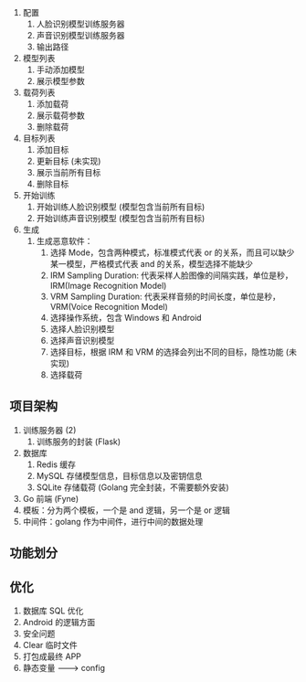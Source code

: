 1. 配置  
   1. 人脸识别模型训练服务器  
   2. 声音识别模型训练服务器  
   3. 输出路径  
2. 模型列表  
   1. 手动添加模型  
   2. 展示模型参数  
3. 载荷列表  
   1. 添加载荷  
   2. 展示载荷参数  
   3. 删除载荷  
4. 目标列表  
   1. 添加目标  
   2. 更新目标 (未实现)  
   3. 展示当前所有目标  
   4. 删除目标  
5. 开始训练  
   1. 开始训练人脸识别模型 (模型包含当前所有目标)  
   2. 开始训练声音识别模型 (模型包含当前所有目标)  
6. 生成  
   1. 生成恶意软件：  
       1. 选择 Mode，包含两种模式，标准模式代表 or 的关系，而且可以缺少某一模型，严格模式代表 and 的关系，模型选择不能缺少  
       2. IRM Sampling Duration: 代表采样人脸图像的间隔实践，单位是秒，IRM(Image Recognition Model)  
       3. VRM Sampling Duration: 代表采样音频的时间长度，单位是秒，VRM(Voice Recognition Model)  
       4. 选择操作系统，包含 Windows 和 Android  
       5. 选择人脸识别模型  
       6. 选择声音识别模型  
       7. 选择目标，根据 IRM 和 VRM 的选择会列出不同的目标，隐性功能 (未实现)  
       8. 选择载荷  

## 项目架构

1. 训练服务器 (2)
	1. 训练服务的封装 (Flask)
2. 数据库
	1. Redis 缓存
	2. MySQL 存储模型信息，目标信息以及密钥信息
	3. SQLite 存储载荷 (Golang 完全封装，不需要额外安装)
3. Go 前端 (Fyne)
4. 模板：分为两个模板，一个是 and 逻辑，另一个是 or 逻辑
5. 中间件：golang 作为中间件，进行中间的数据处理

## 功能划分

## 优化

1. 数据库 SQL 优化
2. Android 的逻辑方面
3. 安全问题
4. Clear 临时文件
5. 打包成最终 APP
6. 静态变量 ---> config

